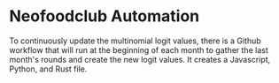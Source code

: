 # Neofoodclub Automation

To continuously update the multinomial logit values, there is a Github workflow that will run at the beginning of each month to gather the last month's rounds and create the new logit values. It creates a Javascript, Python, and Rust file.
